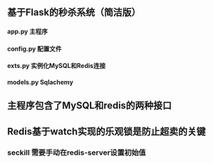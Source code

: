 
## 基于Flask的秒杀系统（简洁版）

#### app.py  主程序
#### config.py 配置文件
#### exts.py 实例化MySQL和Redis连接
#### models.py Sqlachemy

## 主程序包含了MySQL和redis的两种接口
## Redis基于watch实现的乐观锁是防止超卖的关键
### seckill 需要手动在redis-server设置初始值
